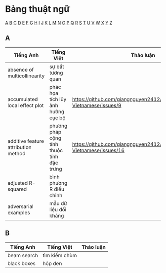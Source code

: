 [comment]: <> (Credit to https://d2l.aivivn.com/glossary.html)
# Bảng thuật ngữ

[A](#a) [B](#b) [C](#c) [D](#d) [E](#e) [F](#f) [G](#g)
[H](#h) [I](#i) [J](#j) [K](#k) [L](#l) [M](#m) [N](#n)
[O](#o) [P](#p) [Q](#q) [R](#r) [S](#s) [T](#t) [U](#u)
[V](#v) [W](#w) [X](#x) [Y](#y) [Z](#z)

## A
| Tiếng Anh                          | Tiếng Việt                | Thảo luận                                |
|---------------------------------------|---------------------------|----------------------------------------------|
| absence of multicollinearity                              | sự bất tương quan             |                                              |
| accumulated local effect plot             | phác họa tích lũy ảnh hưởng cục bộ            |          https://github.com/giangnguyen2412/InterpretableMLBook-Vietnamese/issues/9                                    |
| additive feature attribution method                  | phương pháp cộng tính thuộc tính đặc trưng            | https://github.com/giangnguyen2412/InterpretableMLBook-Vietnamese/issues/16 |
| adjusted R-squared                                 | bình phương R điều chỉnh                 |                                              |
| adversarial examples             | mẫu dữ liệu đối kháng   |                                              |

## B
| Tiếng Anh                                 | Tiếng Việt                     | Thảo luận                              |
|----------------------------------------|--------------------------------|----------------------------------------------|
| beam search                                | tìm kiếm chùm                  |                                              |
| black boxes                   | hộp đen                     | | |


